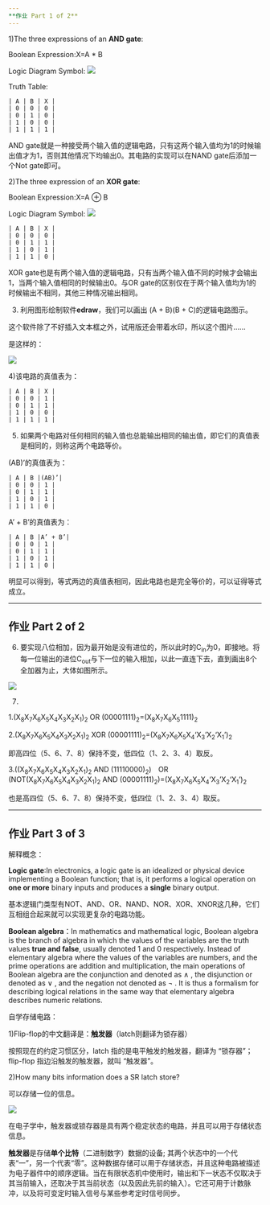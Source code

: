 ```yaml
---
**作业 Part 1 of 2**
---
```

1)The three expressions of an **AND gate**:

Boolean Expression:X=A * B

Logic Diagram Symbol:
![](https://github.com/GUOJIAYII/swi-homework/blob/gh-pages/images/and%20gate.png?raw=true)

Truth Table:

    | A | B | X |
    | 0 | 0 | 0 |
	| 0 | 1 | 0 |
	| 1 | 0 | 0 |
	| 1 | 1 | 1 |


AND gate就是一种接受两个输入值的逻辑电路，只有这两个输入值均为1的时候输出值才为1，否则其他情况下均输出0。其电路的实现可以在NAND gate后添加一个Not gate即可。

2)The three expression of an **XOR gate**:

Boolean Expression:X=A  ⊕ B

Logic Diagram Symbol:
![](https://github.com/GUOJIAYII/swi-homework/blob/gh-pages/images/xor%20gate.jpg?raw=true)

    | A | B | X |
	| 0 | 0 | 0 |
	| 0 | 1 | 1 |
	| 1 | 0 | 1 |
	| 1 | 1 | 0 | 

XOR gate也是有两个输入值的逻辑电路，只有当两个输入值不同的时候才会输出1，当两个输入值相同的时候输出0。与OR gate的区别仅在于两个输入值均为1的时候输出不相同，其他三种情况输出相同。

3) 利用图形绘制软件**edraw**，我们可以画出 (A + B)(B + C)的逻辑电路图示。

这个软件除了不好插入文本框之外，试用版还会带着水印，所以这个图片......

是这样的：

![](https://github.com/GUOJIAYII/swi-homework/blob/gh-pages/images/LOGIC%20GRAPH.png?raw=true)

4)该电路的真值表为：

	| A | B | X |
	| 0 | 0 | 1 |
	| 0 | 1 | 1 |
	| 1 | 0 | 0 |
	| 1 | 1 | 1 |

5) 如果两个电路对任何相同的输入值也总能输出相同的输出值，即它们的真值表是相同的，则称这两个电路等价。

(AB)’的真值表为：

	| A | B |(AB)’|
	| 0 | 0 | 1 |
	| 0 | 1 | 1 | 
	| 1 | 0 | 1 |
	| 1 | 1 | 0 |

 A’ + B’的真值表为：

	| A | B |A’ + B’|
	| 0 | 0 | 1 |
	| 0 | 1 | 1 |
	| 1 | 0 | 1 |
	| 1 | 1 | 0 |

明显可以得到，等式两边的真值表相同，因此电路也是完全等价的，可以证得等式成立。


---
**作业 Part 2 of 2**
---

6) 要实现八位相加，因为最开始是没有进位的，所以此时的C<sub>in</sub>为0，即接地。将每一位输出的进位C<sub>out</sub>与下一位的输入相加，以此一直连下去，直到画出8个全加器为止，大体如图所示。

![](https://github.com/GUOJIAYII/swi-homework/blob/gh-pages/images/full%20adder.png?raw=true)

7)

1.(X<sub>8</sub>X<sub>7</sub>X<sub>6</sub>X<sub>5</sub>X<sub>4</sub>X<sub>3</sub>X<sub>2</sub>X<sub>1</sub>)<sub>2</sub> OR (00001111)<sub>2</sub>=(X<sub>8</sub>X<sub>7</sub>X<sub>6</sub>X<sub>5</sub>1111)<sub>2</sub>

2.(X<sub>8</sub>X<sub>7</sub>X<sub>6</sub>X<sub>5</sub>X<sub>4</sub>X<sub>3</sub>X<sub>2</sub>X<sub>1</sub>)<sub>2</sub> XOR (00001111)<sub>2</sub>=(X<sub>8</sub>X<sub>7</sub>X<sub>6</sub>X<sub>5</sub>X<sub>4</sub>‘X<sub>3</sub>’X<sub>2</sub>‘X<sub>1</sub>’)<sub>2</sub>

即高四位（5、6、7、8）保持不变，低四位（1、2、3、4）取反。

3.((X<sub>8</sub>X<sub>7</sub>X<sub>6</sub>X<sub>5</sub>X<sub>4</sub>X<sub>3</sub>X<sub>2</sub>X<sub>1</sub>)<sub>2</sub> AND (11110000)<sub>2</sub>)&#8195;OR&#8195;(NOT(X<sub>8</sub>X<sub>7</sub>X<sub>6</sub>X<sub>5</sub>X<sub>4</sub>X<sub>3</sub>X<sub>2</sub>X<sub>1</sub>)<sub>2</sub> AND (00001111)<sub>2</sub>)=(X<sub>8</sub>X<sub>7</sub>X<sub>6</sub>X<sub>5</sub>X<sub>4</sub>‘X<sub>3</sub>’X<sub>2</sub>‘X<sub>1</sub>’)<sub>2</sub>

也是高四位（5、6、7、8）保持不变，低四位（1、2、3、4）取反。




---
**作业 Part 3 of 3**
---

解释概念：

**Logic gate**:In electronics, a logic gate is an idealized or physical device implementing a Boolean function; that is, it performs a logical operation on **one or more** binary inputs and produces a **single** binary output. 

基本逻辑门类型有NOT、AND、OR、NAND、NOR、XOR、XNOR这几种，它们互相组合起来就可以实现更复杂的电路功能。

**Boolean algebra**：In mathematics and mathematical logic, Boolean algebra is the branch of algebra in which the values of the variables are the truth values **true and false**, usually denoted 1 and 0 respectively.  Instead of elementary algebra where the values of the variables are numbers, and the prime operations are addition and multiplication, the main operations of Boolean algebra are the conjunction and denoted as ∧ , the disjunction or denoted as ∨ , and the negation not denoted as ¬ . It is thus a formalism for describing logical relations in the same way that elementary algebra describes numeric relations.

自学存储电路：

1)Flip-flop的中文翻译是：**触发器**（latch则翻译为锁存器）

按照现在的约定习惯区分，latch 指的是电平触发的触发器，翻译为 “锁存器”；flip-flop 指边沿触发的触发器，就叫 “触发器”。

2)How many bits information does a SR latch store?

可以存储一位的信息。

![](https://github.com/GUOJIAYII/swi-homework/blob/gh-pages/images/%E4%B8%8B%E8%BD%BD.png?raw=true)

在电子学中，触发器或锁存器是具有两个稳定状态的电路，并且可以用于存储状态信息。

**触发器**是存储**单个比特**（二进制数字）数据的设备; 其两个状态中的一个代表“一”，另一个代表“零”。这种数据存储可以用于存储状态，并且这种电路被描述为电子器件中的顺序逻辑。当在有限状态机中使用时，输出和下一状态不仅取决于其当前输入，还取决于其当前状态（以及因此先前的输入）。它还可用于计数脉冲，以及将可变定时输入信号与某些参考定时信号同步。

